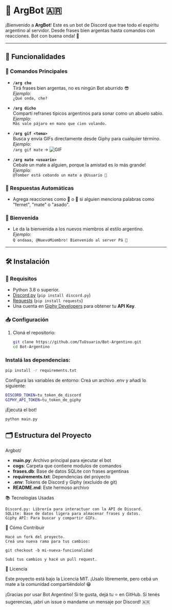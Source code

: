 # 🤖 ArgBot 🇦🇷

¡Bienvenido a **ArgBot**! Este es un bot de Discord que trae todo el espíritu argentino al servidor. Desde frases bien argentas hasta comandos con reacciones. Bot con buena onda! 🧉

---

## 🚀 Funcionalidades

### 📜 Comandos Principales
- **`/arg che`**  
  Tirá frases bien argentas, no es ningún Bot aburrido 😎  
  *Ejemplo:*  
  `¿Qué onda, che?`

- **`/arg dicho`**  
  Compartí refranes típicos argentinos para sonar como un abuelo sabio.  
  *Ejemplo:*  
  `Más vale pájaro en mano que cien volando.`

- **`/arg gif <tema>`**  
  Busca y envía GIFs directamente desde Giphy para cualquier término.  
  *Ejemplo:*  
  `/arg gif mate` -> ![GIF](https://media.giphy.com/media/3oEjI6SIIHBdRxXI40/giphy.gif)

- **`/arg mate <usuario>`**  
  Cebale un mate a alguien, porque la amistad es lo más grande!  
  *Ejemplo:*  
  `@Tomber está cebando un mate a @Usuario 🧉`

### 🤖 Respuestas Automáticas
- Agrega reacciones como 🧉 o 🍖 si alguien menciona palabras como "fernet", "mate" o "asado".

### 🎉 Bienvenida
- Le da la bienvenida a los nuevos miembros al estilo argentino.  
  *Ejemplo:*  
  `Q ondaaa, @NuevoMiembro! Bienvenido al server Pá 👋`

---

## 🛠️ Instalación

### 🔧 Requisitos
- Python 3.8 o superior.
- [Discord.py](https://discordpy.readthedocs.io/en/stable/) (`pip install discord.py`)
- [Requests](https://docs.python-requests.org/en/master/) (`pip install requests`)
- Una cuenta en [Giphy Developers](https://developers.giphy.com/) para obtener tu **API Key**.


### 📥 Configuración
1. Cloná el repositorio:
   ```bash
   git clone https://github.com/TuUsuario/Bot-Argentino.git
   cd Bot-Argentino
   ```

### Instalá las dependencias:
  ```bash
  pip install -r requirements.txt
  ```

Configurá las variables de entorno: Creá un archivo .env y añadí lo siguiente:
  ```bash
DISCORD_TOKEN=tu_token_de_discord
GIPHY_API_TOKEN=tu_token_de_giphy
  ```

¡Ejecutá el bot!

    python main.py

## 🗂️ Estructura del Proyecto

Argbot/
- **main.py**:                  Archivo principal para ejecutar el bot
- **cogs**:                     Carpeta que contiene modulos de comandos
- **frases.db**:                Base de datos SQLite con frases argentinas
- **requirements.txt**:         Dependencias del proyecto
- **.env**:                     Tokens de Discord y Giphy (excluido de git)
- **README.md**:                Este hermoso archivo

📚 Tecnologías Usadas

    Discord.py: Librería para interactuar con la API de Discord.
    SQLite: Base de datos ligera para almacenar frases y datos.
    Giphy API: Para buscar y compartir GIFs.

🌟 Cómo Contribuir

    Hacé un fork del proyecto.
    Creá una nueva rama para tus cambios:

    git checkout -b mi-nueva-funcionalidad

    Subí tus cambios y hacé un pull request.

🧉 Licencia

Este proyecto está bajo la Licencia MIT. ¡Usalo libremente, pero cebá un mate a la comunidad compartiéndolo! 😁

¡Gracias por usar Bot Argentino! Si te gusta, dejá tu ⭐ en GitHub.
Si tenés sugerencias, ¡abrí un issue o mandame un mensaje por Discord! 🇦🇷
